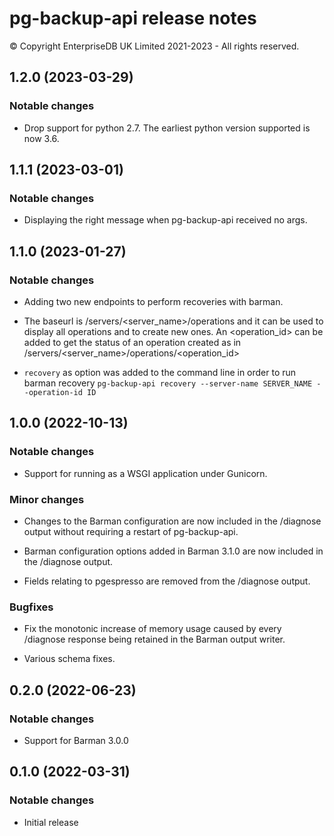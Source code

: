 # pg-backup-api release notes

© Copyright EnterpriseDB UK Limited 2021-2023 - All rights reserved.

## 1.2.0 (2023-03-29)

### Notable changes

- Drop support for python 2.7. The earliest python version supported is now
  3.6.

## 1.1.1 (2023-03-01)

### Notable changes

- Displaying the right message when pg-backup-api received no args.

## 1.1.0 (2023-01-27)

### Notable changes

- Adding two new endpoints to perform recoveries with barman.

- The baseurl is /servers/<server_name>/operations and it can be used to
  display all operations and to create new ones. An <operation_id> can be added
  to get the status of an operation created as in
  /servers/<server_name>/operations/<operation_id>

- `recovery` as option was added to the command line in order to run barman
  recovery `pg-backup-api recovery --server-name SERVER_NAME --operation-id ID`

## 1.0.0 (2022-10-13)

### Notable changes

- Support for running as a WSGI application under Gunicorn.

### Minor changes

- Changes to the Barman configuration are now included in the /diagnose output
  without requiring a restart of pg-backup-api.

- Barman configuration options added in Barman 3.1.0 are now included in the
  /diagnose output.

- Fields relating to pgespresso are removed from the /diagnose output.

### Bugfixes

- Fix the monotonic increase of memory usage caused by every /diagnose response
  being retained in the Barman output writer.

- Various schema fixes.

## 0.2.0 (2022-06-23)

### Notable changes

- Support for Barman 3.0.0

## 0.1.0 (2022-03-31)

### Notable changes

- Initial release

